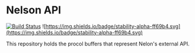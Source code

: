 # Nelson API

[![Build Status](https://travis-ci.org/getnelson/api.svg?branch=master)](https://travis-ci.org/getnelson/api)
![https://img.shields.io/badge/stability-alpha-ff69b4.svg](https://img.shields.io/badge/stability-alpha-ff69b4.svg)

This repository holds the procol buffers that represent Nelon's external API.

